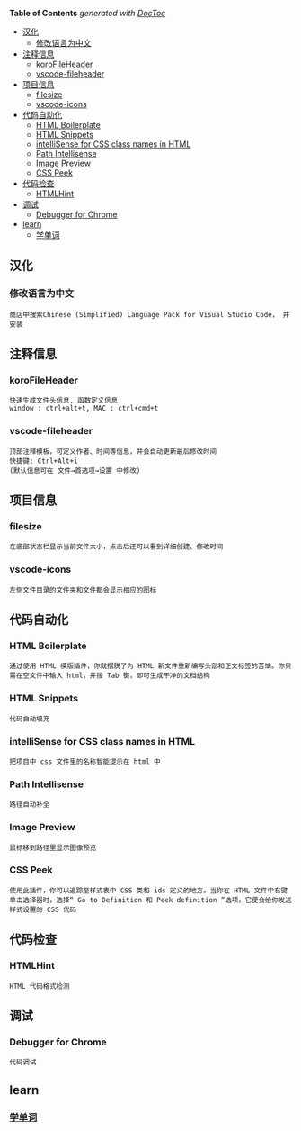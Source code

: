 <!--
 * @Description: 
 * @Author: qiaolingniu
 * @LastEditors: qiaolingniu
 * @Date: 2018-11-29 11:09:51
 * @LastEditTime: 2019-09-17 19:13:36
 -->
<!-- START doctoc generated TOC please keep comment here to allow auto update -->
<!-- DON'T EDIT THIS SECTION, INSTEAD RE-RUN doctoc TO UPDATE -->
**Table of Contents**  *generated with [DocToc](https://github.com/thlorenz/doctoc)*

- [汉化](#%E6%B1%89%E5%8C%96)
  - [修改语言为中文](#%E4%BF%AE%E6%94%B9%E8%AF%AD%E8%A8%80%E4%B8%BA%E4%B8%AD%E6%96%87)
- [注释信息](#%E6%B3%A8%E9%87%8A%E4%BF%A1%E6%81%AF)
  - [koroFileHeader](#korofileheader)
  - [vscode-fileheader](#vscode-fileheader)
- [项目信息](#%E9%A1%B9%E7%9B%AE%E4%BF%A1%E6%81%AF)
  - [filesize](#filesize)
  - [vscode-icons](#vscode-icons)
- [代码自动化](#%E4%BB%A3%E7%A0%81%E8%87%AA%E5%8A%A8%E5%8C%96)
  - [HTML Boilerplate](#html-boilerplate)
  - [HTML Snippets](#html-snippets)
  - [intelliSense for CSS class names in HTML](#intellisense-for-css-class-names-in-html)
  - [Path Intellisense](#path-intellisense)
  - [Image Preview](#image-preview)
  - [CSS Peek](#css-peek)
- [代码检查](#%E4%BB%A3%E7%A0%81%E6%A3%80%E6%9F%A5)
  - [HTMLHint](#htmlhint)
- [调试](#%E8%B0%83%E8%AF%95)
  - [Debugger for Chrome](#debugger-for-chrome)
- [learn](#learn)
  - [学单词](#%E5%AD%A6%E5%8D%95%E8%AF%8D)

<!-- END doctoc generated TOC please keep comment here to allow auto update -->

## 汉化

### 修改语言为中文

    商店中搜索Chinese (Simplified) Language Pack for Visual Studio Code， 并安装




## 注释信息

### koroFileHeader

    快速生成文件头信息, 函数定义信息
    window : ctrl+alt+t, MAC : ctrl+cmd+t

### vscode-fileheader

    顶部注释模板，可定义作者、时间等信息，并会自动更新最后修改时间
    快捷键: Ctrl+Alt+i
    (默认信息可在 文件→首选项→设置 中修改)

## 项目信息

### filesize

    在底部状态栏显示当前文件大小，点击后还可以看到详细创建、修改时间

### vscode-icons

    左侧文件目录的文件夹和文件都会显示相应的图标



## 代码自动化

### HTML Boilerplate

    通过使用 HTML 模版插件，你就摆脱了为 HTML 新文件重新编写头部和正文标签的苦恼。你只需在空文件中输入 html，并按 Tab 键，即可生成干净的文档结构

### HTML Snippets

    代码自动填充

### intelliSense for CSS class names in HTML

    把项目中 css 文件里的名称智能提示在 html 中

### Path Intellisense

    路径自动补全

### Image Preview

    鼠标移到路径里显示图像预览

### CSS Peek

    使用此插件，你可以追踪至样式表中 CSS 类和 ids 定义的地方。当你在 HTML 文件中右键单击选择器时，选择“ Go to Definition 和 Peek definition ”选项，它便会给你发送样式设置的 CSS 代码



## 代码检查

### HTMLHint

    HTML 代码格式检测

## 调试

### Debugger for Chrome

    代码调试

## learn

### [学单词](https://marketplace.visualstudio.com/items?itemName=mqycn.huile8)